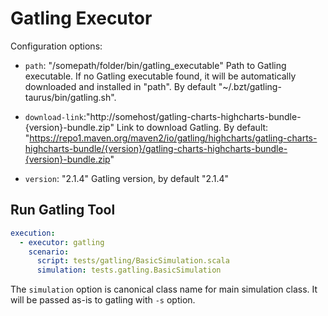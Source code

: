 # Gatling Executor

Configuration options:

 - `path`: "/somepath/folder/bin/gatling_executable"
    Path to Gatling executable.
    If no Gatling executable found, it will be automatically downloaded and installed in "path".
    By default "~/.bzt/gatling-taurus/bin/gatling.sh".
    
 - `download-link`:"http://somehost/gatling-charts-highcharts-bundle-{version}-bundle.zip"
    Link to download Gatling.
    By default: "https://repo1.maven.org/maven2/io/gatling/highcharts/gatling-charts-highcharts-bundle/{version}/gatling-charts-highcharts-bundle-{version}-bundle.zip"
    
 -  `version`: "2.1.4"
    Gatling version, by default "2.1.4"

## Run Gatling Tool

```yaml
execution:
  - executor: gatling
    scenario:
      script: tests/gatling/BasicSimulation.scala
      simulation: tests.gatling.BasicSimulation
```

The `simulation` option is canonical class name for main simulation class. It will be passed as-is to gatling with `-s` option.
